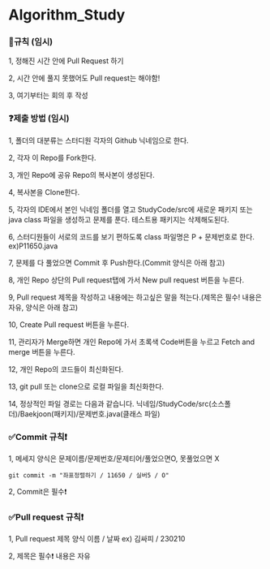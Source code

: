 # Algorithm_Study

 ### :bell:규칙 (임시)

   1, 정해진 시간 안에 Pull Request 하기
   
   2, 시간 안에 풀지 못했어도 Pull request는 해야함!
   
   3, 여기부터는 회의 후 작성

 ### :question:제출 방법 (임시)

   1, 폴더의 대분류는 스터디원 각자의 Github 닉네임으로 한다.
   
   2, 각자 이 Repo를 Fork한다.
   
   3, 개인 Repo에 공유 Repo의 복사본이 생성된다.
   
   4, 복사본을 Clone한다.
   
   5, 각자의 IDE에서 본인 닉네임 폴더를 열고 StudyCode/src에 새로운 패키지 또는 java class 파일을 생성하고 문제를 푼다. 테스트용 패키지는 삭제해도된다.

   6, 스터디원들이 서로의 코드를 보기 편하도록 class 파일명은 P + 문제번호로 한다. ex)P11650.java
   
   7, 문제를 다 풀었으면 Commit 후 Push한다.(Commit 양식은 아래 참고)
  
   8, 개인 Repo 상단의 Pull request탭에 가서 New pull request 버튼을 누른다.
   
   9, Pull request 제목을 작성하고 내용에는 하고싶은 말을 적는다.(제목은 필수! 내용은 자유, 양식은 아래 참고)
   
   10, Create Pull request 버튼을 누른다.
   
   11, 관리자가 Merge하면 개인 Repo에 가서 초록색 Code버튼을 누르고 Fetch and merge 버튼을 누른다.
   
   12, 개인 Repo의 코드들이 최신화된다.
   
   13, git pull 또는 clone으로 로컬 파일을 최신화한다.
   
   14, 정상적인 파일 경로는 다음과 같습니다. 닉네임/StudyCode/src(소스폴더)/Baekjoon(패키지)/문제번호.java(클래스 파일)
   
   
   

 ### :white_check_mark:Commit 규칙:exclamation:

   1, 메세지 양식은 문제이름/문제번호/문제티어/풀었으면O, 못풀었으면 X

   ```git commit -m "좌표정렬하기 / 11650 / 실버5 / O"```
  
   2, Commit은 필수:exclamation:

 ### :white_check_mark:Pull request 규칙:exclamation:
 
   1, Pull request 제목 양식
      이름 / 날짜 ex) 김싸피 / 230210
      
   2, 제목은 필수:exclamation: 내용은 자유

